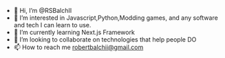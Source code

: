 - 👋 Hi, I’m @RSBalchII
- 👀 I’m interested in Javascript,Python,Modding games, and any software and tech I can learn to use.  
- 🌱 I’m currently learning Next.js Framework
- 💞️ I’m looking to collaborate on technologies that help people DO
- 📫 How to reach me robertbalchii@gmail.com

<!---
RSBalchII/RSBalchII is a ✨ special ✨ repository because its `README.md` (this file) appears on your GitHub profile.
You can click the Preview link to take a look at your changes.
--->
